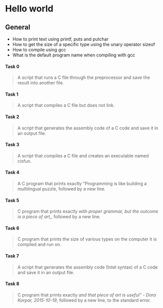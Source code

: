 # Hello world

## General
- How to print text using printf, puts and putchar
- How to get the size of a specific type using the unary operator sizeof
- How to compile using gcc
- What is the default program name when compiling with gcc

#### Task 0
> A script that runs a C file through the preprocessor and save the result into another file.

#### Task 1
> A script that compiles a C file but does not link.

#### Task 2
> A script that generates the assembly code of a C code and save it in an output file.

#### Task 3
> A script that compiles a C file and creates an executable named cisfun.

#### Task 4
> A C program that prints exactly "Programming is like building a multilingual puzzle, followed by a new line.

#### Task 5
> C program that prints exactly *with proper grammar, but the outcome is a piece of art,*, followed by a new line.

#### Task 6
>  C program that prints the size of various types on the computer it is compiled and run on.

#### Task 7
> A script that generates the assembly code (Intel syntax) of a C code and save it in an output file.
#### Task 8
>  C program that prints exactly *and that piece of art is useful" - Dora Korpar, 2015-10-19*, followed by a new line, to the standard error.

[^1]: Loving C :grey_exclamation:

